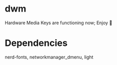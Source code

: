# dwm
Hardware Media Keys are functioning now; Enjoy 🥇

# Dependencies
nerd-fonts, networkmanager_dmenu, light

